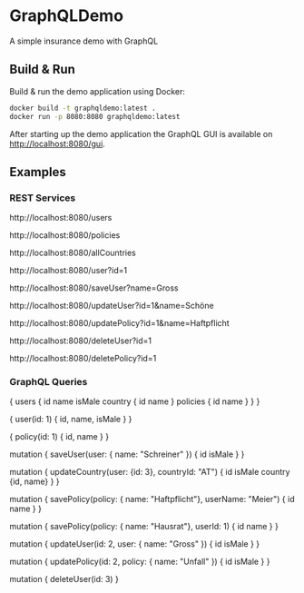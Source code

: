 # GraphQLDemo

A simple insurance demo with GraphQL

## Build & Run

Build & run the demo application using Docker:

```bash
docker build -t graphqldemo:latest .
docker run -p 8080:8080 graphqldemo:latest
```

After starting up the demo application the GraphQL GUI is available on [http://localhost:8080/gui](http://localhost:8080/gui).

## Examples
### REST Services
http://localhost:8080/users

http://localhost:8080/policies

http://localhost:8080/allCountries

http://localhost:8080/user?id=1

http://localhost:8080/saveUser?name=Gross

http://localhost:8080/updateUser?id=1&name=Schöne

http://localhost:8080/updatePolicy?id=1&name=Haftpflicht

http://localhost:8080/deleteUser?id=1

http://localhost:8080/deletePolicy?id=1

### GraphQL Queries

{
  users {
    id
    name
    isMale
    country {
      id
      name
    }
    policies {
      id
      name
    }
  }
}

{ user(id: 1) { id, name, isMale } }

{ policy(id: 1) { id, name } }

mutation {
  saveUser(user: { name: "Schreiner" }) {
    id
    isMale
  }
}

mutation {
  updateCountry(user: {id: 3}, countryId: "AT") {
    id
    isMale
    country {id, name}
  }
}

mutation {
  savePolicy(policy: { name: "Haftpflicht"}, userName: "Meier") {
    id
    name
  }
}

mutation {
  savePolicy(policy: { name: "Hausrat"}, userId: 1) {
    id
    name
  }
}

mutation {
  updateUser(id: 2, user: { name: "Gross" }) {
    id
    isMale
  }
}

mutation {
  updatePolicy(id: 2, policy: { name: "Unfall" }) {
    id
    isMale
  }
}

mutation {
  deleteUser(id: 3) 
}
